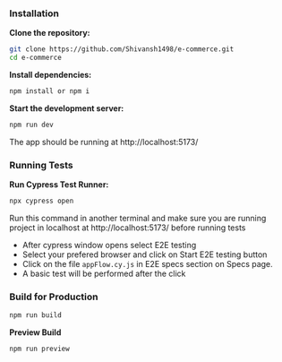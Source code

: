 ### Installation

**Clone the repository:**

```bash
git clone https://github.com/Shivansh1498/e-commerce.git
cd e-commerce
```

**Install dependencies:**

```bash
npm install or npm i
```

**Start the development server:**

```bash
npm run dev
```

The app should be running at http://localhost:5173/

### Running Tests

**Run Cypress Test Runner:**

```bash
npx cypress open
```

Run this command in another terminal and make sure you are running project in localhost at
http://localhost:5173/ before running tests

- After cypress window opens select E2E testing
- Select your prefered browser and click on Start E2E testing button
- Click on the file `appFlow.cy.js` in E2E specs section on Specs page.
- A basic test will be performed after the click

### Build for Production

```bash
npm run build
```

**Preview Build**

```bash
npm run preview
```
